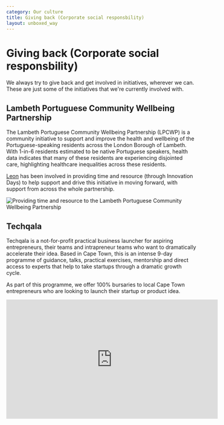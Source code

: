 ```yaml
---
category: Our culture
title: Giving back (Corporate social responsbility)
layout: unboxed_way
---
```


# Giving back (Corporate social responsbility)

We always try to give back and get involved in initiatives, wherever we can. These are just some of the initiatives that we're currently involved with.

## Lambeth Portuguese Community Wellbeing Partnership

The Lambeth Portuguese Community Wellbeing Partnership (LPCWP) is a community initiative to support and improve the health and wellbeing of the Portuguese-speaking residents across the London Borough of Lambeth. With 1-in-6 residents estimated to be native Portuguese speakers, health data indicates that many of these residents are experiencing disjointed care, highlighting healthcare inequalities across these residents.

[Leon](https://unboxed.co/people/#leon-odey-knight) has been involved in providing time and resource (through Innovation Days) to help support and drive this initiative in moving forward, with support from across the whole partnership.

![Providing time and resource to the Lambeth Portuguese Community Wellbeing Partnership](https://s3-eu-west-1.amazonaws.com/unboxed-web-image-uploader/c2f2b60282448b2cbbc01fe6d64f3f76.png)

## Techqala

Techqala is a not-for-profit practical business launcher for aspiring entrepreneurs, their teams and intrapreneur teams who want to dramatically accelerate their idea. Based in Cape Town, this is an intense 9-day programme of guidance, talks, practical exercises, mentorship and direct access to experts that help to take startups through a dramatic growth cycle.

As part of this programme, we offer 100% bursaries to local Cape Town entrepreneurs who are looking to launch their startup or product idea.

<iframe width="560" height="315" src="https://www.youtube.com/embed/nT78y9DpWx0" frameborder="0" allow="autoplay; encrypted-media" allowfullscreen></iframe>
